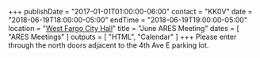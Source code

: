 +++
publishDate = "2017-01-01T01:00:00-06:00"
contact = "KK0V"
date = "2018-06-19T18:00:00-05:00"
endTime = "2018-06-19T19:00:00-05:00"
location = "[West Fargo City Hall](/places/west-fargo-city-hall/)"
title = "June ARES Meeting"
dates = [ "ARES Meetings" ]
outputs = [ "HTML", "Calendar" ]
+++
Please enter through the north
doors adjacent to the 4th Ave E parking lot.
